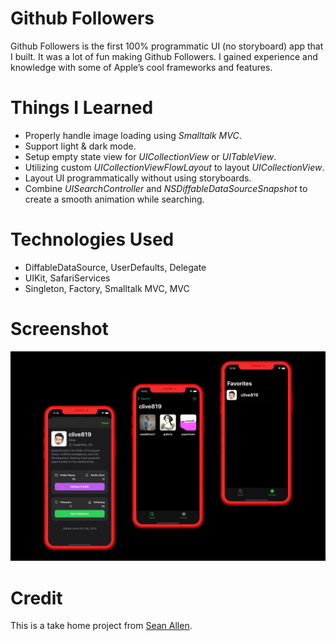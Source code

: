 # Github Followers

Github Followers is the first 100% programmatic UI (no storyboard) app that I built. It was a lot of fun making Github Followers. I  gained experience and knowledge with some of Apple’s cool frameworks and features.

# Things I Learned

-   Properly handle image loading using *Smalltalk MVC*.
-   Support light & dark mode.
-   Setup empty state view for *UICollectionView* or *UITableView*.
-   Utilizing custom *UICollectionViewFlowLayout* to layout *UICollectionView*.
-   Layout UI programmatically without using storyboards.
-   Combine *UISearchController* and *NSDiffableDataSourceSnapshot* to create a smooth animation while searching.

# Technologies Used

-   DiffableDataSource, UserDefaults, Delegate
-   UIKit, SafariServices
-   Singleton, Factory, Smalltalk MVC, MVC

# Screenshot

![](Screenshot.jpeg)

# Credit

This is a take home project from [Sean Allen](https://seanallen.teachable.com/p/take-home).